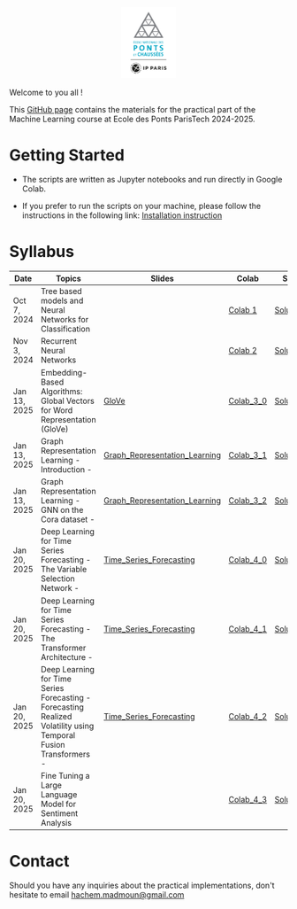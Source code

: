 <div align="center">
    <img src="./images/logo_ponts.png" alt="Logo" width="20%"/>
</div>

Welcome to you all !

This [GitHub page](https://hm-ai.github.io/ml-enpc/) contains the materials for the practical part of the Machine Learning course at Ecole des Ponts ParisTech 2024-2025.


# Getting Started
* The scripts are written as Jupyter notebooks and run directly in Google Colab.

* If you prefer to run the scripts on your machine, please follow the instructions in the following link: [Installation instruction](https://colab.research.google.com/drive/1GtAF3kuPGDhxRYacLVUMm5S8f1uBA_oM?usp=sharing)


# Syllabus

| Date         | Topics                                                                                                           | Slides                                                                    | Colab                                                                                               | Solution                                                                                              |  
|--------------|------------------------------------------------------------------------------------------------------------------|---------------------------------------------------------------------------|-----------------------------------------------------------------------------------------------------|-------------------------------------------------------------------------------------------------------|
| Oct 7, 2024  | Tree based models and Neural Networks for Classification                                                         |                                                                           | [Colab 1](https://colab.research.google.com/drive/1rXT7zlnBdtly0-UgSHMi5LOdGIycKaPL?usp=sharing)    | [Solution 1](https://colab.research.google.com/drive/1AZA0XGPzM6I3gl57z-rcW_HDdpmAtr5V?usp=sharing)   |                                                                                                
| Nov 3, 2024  | Recurrent Neural Networks                                                                                        |                                                                           | [Colab 2](https://colab.research.google.com/drive/1QDn5SCnaQBlLv2RXyQwniR4VhjZ4wjRk?usp=sharing)    | [Solution_2](https://colab.research.google.com/drive/10DwkNHdjPFefiHYnxS-W4stMgCuqcBV7?usp=sharing)   |                                                                                                
| Jan 13, 2025 | Embedding-Based Algorithms: Global Vectors for Word Representation (GloVe)                                       | [GloVe](Slides/GloVe.pdf)                                                 | [Colab_3_0](https://colab.research.google.com/drive/1m0XBX7Ab2C5thjb8WrSmxI5gmjqPo0ww?usp=sharing)  | [Solution_3_0](https://colab.research.google.com/drive/1RLelaCTLNdRNihjruJ4XGjaNi6FMnmFh?usp=sharing) |                                                                                                
| Jan 13, 2025 | Graph Representation Learning  - Introduction -                                                                  | [Graph_Representation_Learning](Slides/Graph_Representation_Learning.pdf) | [Colab_3_1](https://colab.research.google.com/drive/1L_bK2NjPGNcg8RdajJjbA9pSEgpJ-KvT?usp=sharing)  | [Solution_3_1](https://colab.research.google.com/drive/1HNYs1gmFp3Z3ZV8MohDQPKyER32ZYyF5?usp=sharing) |                                                                                                
| Jan 13, 2025 | Graph Representation Learning  - GNN on the Cora dataset -                                                       | [Graph_Representation_Learning](Slides/Graph_Representation_Learning.pdf) | [Colab_3_2](https://colab.research.google.com/drive/19GBw_ClpX0z9KzexFU4xzRw3BQ6PTScw?usp=sharing)  | [Solution_3_2](https://colab.research.google.com/drive/1clLPEHUV6eAIw6di_L3-XTQRRmUfZg8Y?usp=sharing) | 
| Jan 20, 2025 | Deep Learning for Time Series Forecasting - The Variable Selection Network -                                     | [Time_Series_Forecasting](Slides/Time_Series_Forecasting.pdf)             | [Colab_4_0](https://colab.research.google.com/drive/1jXJjXQeQV-85RIGga4pEyrFmj7dz52mF?usp=sharing)  | [Solution_4_0](https://colab.research.google.com/drive/1neV9oXbsEEcBzGxDU5PTt0QX9MbofdFJ?usp=sharing) |                                                                                                
| Jan 20, 2025 | Deep Learning for Time Series Forecasting - The Transformer Architecture -                                       | [Time_Series_Forecasting](Slides/Time_Series_Forecasting.pdf)             | [Colab_4_1](https://colab.research.google.com/drive/118vVXtZpS3PMmoIBWRErCXCRyNGzRJ7s?usp=sharing)  | [Solution_4_1](https://colab.research.google.com/drive/1cKcwZ8SXDe15QS09CDcsG5H3iPLjpR9e?usp=sharing) |                                                                                                
| Jan 20, 2025 | Deep Learning for Time Series Forecasting - Forecasting Realized Volatility using Temporal Fusion Transformers - | [Time_Series_Forecasting](Slides/Time_Series_Forecasting.pdf)             | [Colab_4_2]()                                                                                       | [Solution_4_2](https://colab.research.google.com/drive/1X8DOXQidQ7_jr8Dck-YYqs_pnFEKBkHc?usp=sharing) |                                                                                                
| Jan 20, 2025 | Fine Tuning a Large Language Model for Sentiment Analysis                                                        |                                                                           | [Colab_4_3](https://colab.research.google.com/drive/1uzobEk9tGQuHxwDzb2euhGr4xiOqtK0N?usp=sharing)  | [Solution_4_3](https://colab.research.google.com/drive/1wDTVOGM6HXSF7TVDaKqaIq5fyI-PYcMK?usp=sharing) |                                                                                                

# Contact
Should you have any inquiries about the practical implementations, don't hesitate to email hachem.madmoun@gmail.com